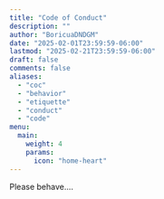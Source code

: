 ```yaml
---
title: "Code of Conduct"
description: ""
author: "BoricuaDNDGM"
date: "2025-02-01T23:59:59-06:00"
lastmod: "2025-02-21T23:59:59-06:00"
draft: false
comments: false
aliases:
  - "coc"
  - "behavior"
  - "etiquette"
  - "conduct"
  - "code"
menu:
  main:
    weight: 4
    params:
      icon: "home-heart"
---
```


Please behave....